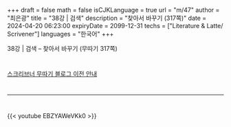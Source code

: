 +++
draft = false
math = false
isCJKLanguage = true
url = "m/47"
author = "최은광"
title = "38강 | 검색"
description = "찾아서 바꾸기 (317쪽)"
date = 2024-04-20 06:23:00
expiryDate = 2099-12-31
techs = ["Literature & Latte/ Scrivener"]
languages = "한국어"
+++

38강 | 검색 – 찾아서 바꾸기 (무따기 317쪽)

<!--more--> 

#

[스크리브너 무따기 블로그 이전 안내](../../docs/scrivener/newsroom/scrivener-notice-01/)

#

---

#

{{< youtube EBZYAWeVKk0 >}}

#